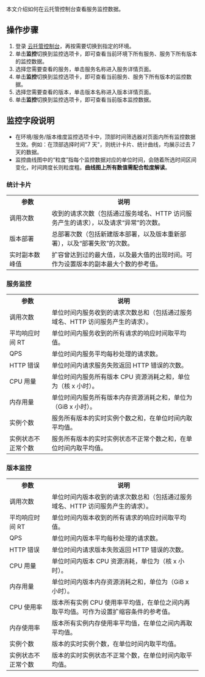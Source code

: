 本文介绍如何在云托管控制台查看服务监控数据。

## 操作步骤

1. 登录 [云托管控制台](https://console.cloud.tencent.com/tcb/service)，再按需要切换到指定的环境。
2. 单击**监控**切换到监控选项卡，即可查看当前环境下所有服务、服务下所有版本的监控数据。
3. 选择您需要查看的服务，单击服务名称进入服务详情页面。
4. 单击**监控**切换到监控选项卡，即可查看当前服务、服务下所有版本的监控数据。
5. 选择您需要查看的版本，单击版本名称进入版本详情页面。
6. 单击**监控**切换到监控选项卡，即可查看当前版本监控数据。

## 监控字段说明

- 在环境/服务/版本维度监控选项卡中，顶部时间筛选器对页面内所有监控数据生效。例如：在顶部选择时间"7 天"，则统计卡片、统计曲线，均展示过去 7 天的数据。
- 监控曲线图中的“粒度”指每个监控数据对应的单位时间，会随着所选时间区间变化，时间跨度长则粒度粗。**曲线图上所有数值需配合粒度解读**。

### 统计卡片
<table>
<tr>
<th style="width:22%">参数</th>
<th>说明</th>
</tr>
<tr>
<td>调用次数</td>
<td>收到的请求次数（包括通过服务域名、HTTP 访问服务产生的请求），以及请求“异常”的次数。</td>
</tr>
<tr>
<td>版本部署</td>
<td>总部署次数（包括新建版本部署，以及版本重新部署），以及“部署失败”的次数。</td>
</tr>
<tr>
<td>实时副本数峰值</td>
<td>扩容曾达到过的最大值，以及最大值的出现时间。可作为设置版本的副本最大个数的参考值。</td>
</tr>
</table>


### 服务监控
<table>
<tr>
<th style="width:22%">参数</th>
<th>说明</th>
</tr>
<tr>
<td>调用次数</td>
<td>单位时间内服务收到的请求次数总和（包括通过服务域名、HTTP 访问服务产生的请求）。</td>
</tr>
<tr>
<td>平均响应时间 RT</td>
<td>单位时间内服务收到的所有请求的响应时间取平均值。</td>
</tr>
<tr>
<td>QPS</td>
<td>单位时间内服务平均每秒处理的请求数。</td>
</tr>
<tr>
<td>HTTP 错误</td>
<td>单位时间内请求服务失败返回 HTTP 错误的次数。</td>
</tr>
<tr>
<td>CPU 用量</td>
<td>单位时间内服务所有版本 CPU 资源消耗之和，单位为（核 x 小时）。</td>
</tr>
<tr>
<td>内存用量</td>
<td>单位时间内服务所有版本内存资源消耗之和，单位为（GiB x 小时）。</td>
</tr>
<tr>
<td>实例个数</td>
<td>服务所有版本的实时实例个数之和，在单位时间内取平均值。</td>
</tr>
<tr>
<td>实例状态不正常个数</td>
<td>服务所有版本的实时实例状态不正常个数之和，在单位时间内取平均值。</td>
</tr>
</table>


### 版本监控
<table>
<tr>
<th style="width:22%">参数</th>
<th>说明</th>
</tr>
<tr>
<td>调用次数</td>
<td>单位时间内版本收到的请求次数总和（包括通过服务域名、HTTP 访问服务产生的请求）。</td>
</tr>
<tr>
<td>平均响应时间 RT</td>
<td>单位时间内版本收到的所有请求的响应时间取平均值。</td>
</tr>
<tr>
<td>QPS</td>
<td>单位时间内版本平均每秒处理的请求数。</td>
</tr>
<tr>
<td>HTTP 错误</td>
<td>单位时间内请求版本失败返回 HTTP 错误的次数。</td>
</tr>
<tr>
<td>CPU 用量</td>
<td>单位时间内版本 CPU 资源消耗，单位为（核 x 小时）。</td>
</tr>
<tr>
<td>内存用量</td>
<td>单位时间内版本内存资源消耗之和，单位为（GiB x 小时）。</td>
</tr>
<tr>
<td>CPU 使用率</td>
<td>版本所有实例 CPU 使用率平均值，在单位之间内再取平均值。可作为设置扩缩容条件的参考值。</td>
</tr>
<tr>
<td>内存使用率</td>
<td>版本所有实例内存使用率平均值，在单位之间内再取平均值。</td>
</tr>
<tr>
<td>实例个数</td>
<td>版本的实时实例个数，在单位时间内取平均值。</td>
</tr>
<tr>
<td>实例状态不正常个数</td>
<td>版本的实时实例状态不正常个数，在单位时间内取平均值。</td>
</tr>
</table>



